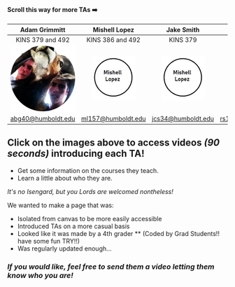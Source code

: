[3]:  <img src="profiles/IMG_20190210_164227-01.jpg" width="200" height="200" /> "Adam" 
[4]:  https://www.youtube.com/watch?v=4nII6BugOss "Adam's Introduction"
[1]:  profiles/Mishell.jpg "Mishell"
[2]:  https://digitalcommons.humboldt.edu/ideafest_posters/288/ "Mishell's Poster"

#### Scroll this way for more TAs ➡️ ####

| Adam Grimmitt | Mishell Lopez | Jake Smith | MAYBE | 
|:-:|:-:|:-:|:-:|
| KINS 379 and 492 | KINS 386 and 492 | KINS 379 | KINS 386 |
|[<img src="profiles/circle-cropped.png" width="150" height="150"/>][4]|![Mishell's Image][1]|![Mishell's Image][1]|![Mishell's Image][1]|
| abg40@humboldt.edu | ml157@humboldt.edu | jcs34@humboldt.edu | rs120@humboldt.edu |

## Click on the images above to access videos _(90 seconds)_ introducing each TA!
  - Get some information on the courses they teach.
  - Learn a little about who they are. 

_It's no Isengard, but you Lords are welcomed nontheless!_

We wanted to make a page that was:
* Isolated from canvas to be  more easily accessible
* Introduced TAs on a more casual basis
* Looked like it was made by a 4th grader 
** (Coded by Grad Students!! have some fun TRY!!) 
* Was regularly updated enough...

### _If you would like, feel free to send them a video letting them know who you are!_


